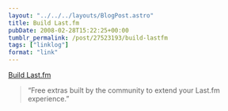 ```yaml
---
layout: "../../../layouts/BlogPost.astro"
title: Build Last.fm
pubDate: 2008-02-28T15:22:25+00:00
tumblr_permalink: /post/27523193/build-lastfm
tags: ["linklog"]
format: "link"
---
```


[Build Last.fm][1]

> &ldquo;Free extras built by the community to extend your Last.fm experience.&rdquo;

[1]: http://build.last.fm/
